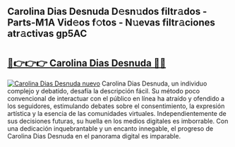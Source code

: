 ## Carolina Dias Desnuda D𝚎sn𝚞dos filtr𝚊dos - Parts-M1A Vid𝚎os f𝚘tos - N𝚞evas filtr𝚊ciones atr𝚊ctivas gp5AC

# <h2><a href="http://mb0ue4.tromn.icu/?c=Carolina+Dias+Desnuda">🔗👉👉👉 Carolina Dias Desnuda 🔗🔗</a></h2>

[![Carolina Dias Desnuda nuevo](https://i.imgur.com/pEAQMta.gif)](http://mb0ue4.tromn.icu/?c=Carolina+Dias+Desnuda)
Carolina Dias Desnuda, un individuo complejo y debatido, desafía la descripción fácil. Su método poco convencional de interactuar con el público en línea ha atraído y ofendido a los seguidores, estimulando debates sobre el consentimiento, la expresión artística y la esencia de las comunidades virtuales. Independientemente de sus decisiones futuras, su huella en los medios digitales es imborrable. Con una dedicación inquebrantable y un encanto innegable, el progreso de Carolina Dias Desnuda en el panorama digital es imparable.
